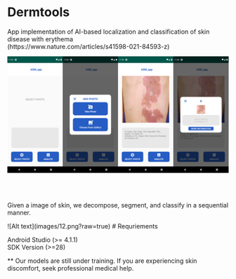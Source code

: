 # Dermtools

<p>
App implementation of AI-based localization and classification of skin disease with erythema <br>
(https://www.nature.com/articles/s41598-021-84593-z)
</p>

![Alt text](images/11.png?raw=true)


<br> <br>

<p>
Given a image of skin, we decompose, segment, and classify in a sequential manner.
</p>
![Alt text](images/12.png?raw=true)
# Requriements
<p>
Android Studio (>= 4.1.1) <br>
SDK Version (>=28)
</p>

** Our models are still under training. If you are experiencing skin discomfort, seek professional medical help. 
